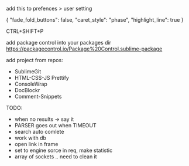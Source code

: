 add this to prefences > user setting	

{
	"fade_fold_buttons": false,
	"caret_style": "phase",
	"highlight_line": true
}


CTRL+SHIFT+P

add package control into your packages dir
https://packagecontrol.io/Package%20Control.sublime-package


add project from repos:
- SublimeGit
- HTML-CSS-JS Prettify
- ConsoleWrap 
- DocBlockr
- Comment-Snippets


TODO:

- when no results -> say it
- PARSER goes out when TIMEOUT
- search  auto comlete 
- work with db
- open link in frame
- set to engine sorce in req, make statistic
- array of sockets .. need to clean it
